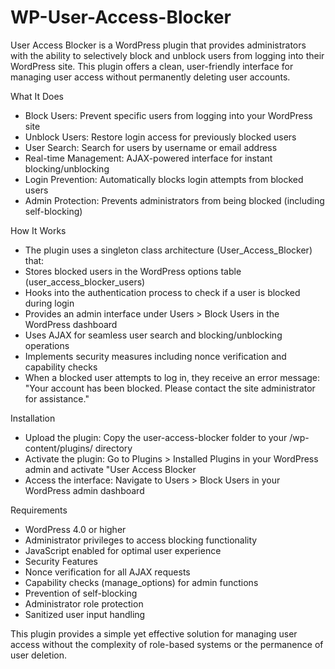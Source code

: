 # WP-User-Access-Blocker
User Access Blocker is a WordPress plugin that provides administrators with the ability to selectively block and unblock users from logging into their WordPress site. This plugin offers a clean, user-friendly interface for managing user access without permanently deleting user accounts.

What It Does
- Block Users: Prevent specific users from logging into your WordPress site
- Unblock Users: Restore login access for previously blocked users
- User Search: Search for users by username or email address
- Real-time Management: AJAX-powered interface for instant blocking/unblocking
- Login Prevention: Automatically blocks login attempts from blocked users
- Admin Protection: Prevents administrators from being blocked (including self-blocking)

How It Works
- The plugin uses a singleton class architecture (User_Access_Blocker) that:
- Stores blocked users in the WordPress options table (user_access_blocker_users)
- Hooks into the authentication process to check if a user is blocked during login
- Provides an admin interface under Users > Block Users in the WordPress dashboard
- Uses AJAX for seamless user search and blocking/unblocking operations
- Implements security measures including nonce verification and capability checks
- When a blocked user attempts to log in, they receive an error message: "Your account has been blocked. Please contact the site administrator for assistance."

Installation

- Upload the plugin: Copy the user-access-blocker folder to your /wp-content/plugins/ directory 
- Activate the plugin: Go to Plugins > Installed Plugins in your WordPress admin and activate "User Access Blocker
- Access the interface: Navigate to Users > Block Users in your WordPress admin dashboard


Requirements
- WordPress 4.0 or higher
- Administrator privileges to access blocking functionality
- JavaScript enabled for optimal user experience
- Security Features
- Nonce verification for all AJAX requests
- Capability checks (manage_options) for admin functions
- Prevention of self-blocking
- Administrator role protection
- Sanitized user input handling


This plugin provides a simple yet effective solution for managing user access without the complexity of role-based systems or the permanence of user deletion.
